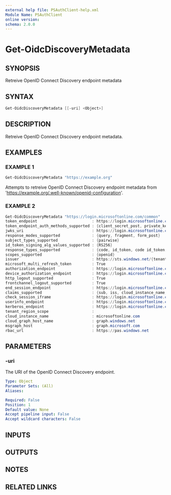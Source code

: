 ```yaml
---
external help file: PSAuthClient-help.xml
Module Name: PSAuthClient
online version:
schema: 2.0.0
---
```


# Get-OidcDiscoveryMetadata

## SYNOPSIS
Retreive OpenID Connect Discovery endpoint metadata

## SYNTAX

```powershell
Get-OidcDiscoveryMetadata [[-uri] <Object>]
```

## DESCRIPTION
Retreive OpenID Connect Discovery endpoint metadata.

## EXAMPLES

### EXAMPLE 1
```powershell
Get-OidcDiscoveryMetadata "https://example.org"
```
Attempts to retreive OpenID Connect Discovery endpoint metadata from 'https://example.org/.well-known/openid-configuration'.


### EXAMPLE 2
```powershell
Get-OidcDiscoveryMetadata "https://login.microsoftonline.com/common"
token_endpoint                        : https://login.microsoftonline.com/common/oauth2/token
token_endpoint_auth_methods_supported : {client_secret_post, private_key_jwt, client_secret...}
jwks_uri                              : https://login.microsoftonline.com/common/discovery/keys
response_modes_supported              : {query, fragment, form_post}
subject_types_supported               : {pairwise}
id_token_signing_alg_values_supported : {RS256}
response_types_supported              : {code, id_token, code id_token, token id_tokenÔÇª}
scopes_supported                      : {openid}
issuer                                : https://sts.windows.net/{tenantid}/
microsoft_multi_refresh_token         : True
authorization_endpoint                : https://login.microsoftonline.com/common/oauth2/auth...
device_authorization_endpoint         : https://login.microsoftonline.com/common/oauth2/devi...
http_logout_supported                 : True
frontchannel_logout_supported         : True
end_session_endpoint                  : https://login.microsoftonline.com/common/oauth2/logo...
claims_supported                      : {sub, iss, cloud_instance_name, cloud_instance_host...}
check_session_iframe                  : https://login.microsoftonline.com/common/oauth2/chec...
userinfo_endpoint                     : https://login.microsoftonline.com/common/openid/user...
kerberos_endpoint                     : https://login.microsoftonline.com/common/kerberos
tenant_region_scope                   : 
cloud_instance_name                   : microsoftonline.com
cloud_graph_host_name                 : graph.windows.net
msgraph_host                          : graph.microsoft.com
rbac_url                              : https://pas.windows.net
```

## PARAMETERS

### -uri
The URI of the OpenID Connect Discovery endpoint.

```yaml
Type: Object
Parameter Sets: (All)
Aliases:

Required: False
Position: 1
Default value: None
Accept pipeline input: False
Accept wildcard characters: False
```

## INPUTS

## OUTPUTS

## NOTES

## RELATED LINKS
